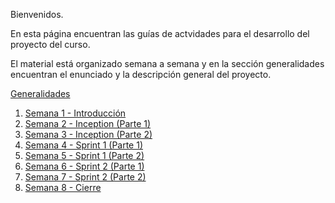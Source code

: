 Bienvenidos.

En esta página encuentran las guías de actvidades para el desarrollo del proyecto del curso.

El material está organizado semana a semana y en la sección generalidades encuentran el enunciado y la descripción general del proyecto. 

[Generalidades](https://avargas20.github.io/MISW-Procesos/generalidades)
1. [Semana 1 - Introducción](https://avargas20.github.io/MISW-Procesos/semanas/semana1/semana1)
2. [Semana 2 - Inception (Parte 1)](https://avargas20.github.io/MISW-Procesos/semanas/semana2/semana2)
3. [Semana 3 - Inception (Parte 2)](https://avargas20.github.io/MISW-Procesos/semanas/semana3/semana3)
4. [Semana 4 - Sprint 1 (Parte 1)](https://avargas20.github.io/MISW-Procesos/semanas/semana4/semana4)
5. [Semana 5 - Sprint 1 (Parte 2)](https://avargas20.github.io/MISW-Procesos/semanas/semana5/semana5)
6. [Semana 6 - Sprint 2 (Parte 1)](https://avargas20.github.io/MISW-Procesos/semanas/semana6/semana6)
7. [Semana 7 - Sprint 2 (Parte 2)](https://avargas20.github.io/MISW-Procesos/semanas/semana7/semana7)
8. [Semana 8 - Cierre](https://avargas20.github.io/MISW-Procesos/semanas/semana8/semana8)


